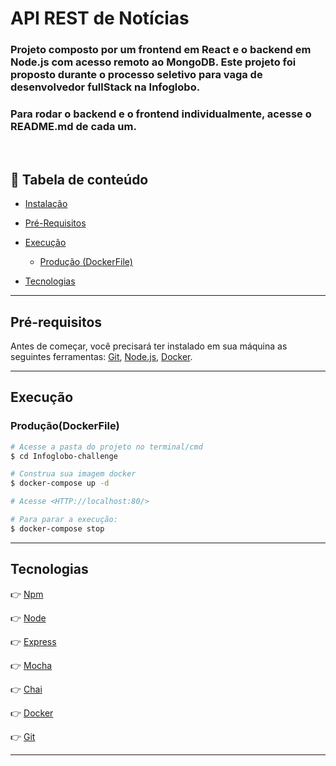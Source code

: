 # API REST de Notícias

### Projeto composto por um frontend em React e o backend em Node.js com acesso remoto ao MongoDB. Este projeto foi proposto durante o processo seletivo para vaga de desenvolvedor fullStack na Infoglobo. 

### Para rodar o backend e o frontend individualmente, acesse o README.md de cada um.

<br/>

## 🔗 Tabela de conteúdo

- [Instalação](#Instalação)

- [Pré-Requisitos](#Pré-requisitos)
- [Execução](#Execução)
  - [Produção (DockerFile)](#Produção(DockerFile))
- [Tecnologias](#tecnologias)

---


## Pré-requisitos

Antes de começar, você precisará ter instalado em sua máquina as seguintes ferramentas:
[Git](https://git-scm.com), [Node.js](https://nodejs.org/en/), [Docker](https://www.docker.com/).

---

## Execução

### Produção(DockerFile)

```bash
# Acesse a pasta do projeto no terminal/cmd
$ cd Infoglobo-challenge

# Construa sua imagem docker
$ docker-compose up -d

# Acesse <HTTP://localhost:80/>

# Para parar a execução:
$ docker-compose stop 
```

---

## Tecnologias

👉 [Npm](https://www.npmjs.com/)

👉 [Node](https://nodejs.org/en/)

👉 [Express](https://expressjs.com/)

👉 [Mocha](https://mochajs.org/)

👉 [Chai](https://www.chaijs.com/)

👉 [Docker](https://www.docker.com/)

👉 [Git](https://git-scm.com/)

---
